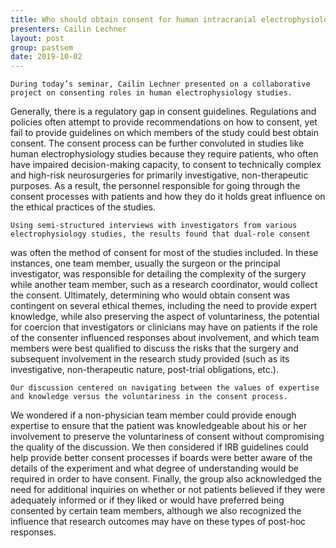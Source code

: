 ```yaml
---
title: Who should obtain consent for human intracranial electrophysiology studies?
presenters: Cailin Lechner
layout: post
group: pastsem
date: 2019-10-02
---
```


	During today’s seminar, Cailin Lechner presented on a collaborative project on consenting roles in human electrophysiology studies. 
  Generally, there is a regulatory gap in consent guidelines. Regulations and policies often attempt to provide recommendations on how
  to consent, yet fail to provide guidelines on which members of the study could best obtain consent. The consent process can be further
  convoluted in studies like human electrophysiology studies because they require patients, who often have impaired decision-making 
  capacity, to consent to technically complex and high-risk neurosurgeries for primarily investigative, non-therapeutic purposes. As a
  result, the personnel responsible for going through the consent processes with patients and how they do it holds great influence on 
  the ethical practices of the studies. 
  
	Using semi-structured interviews with investigators from various electrophysiology studies, the results found that dual-role consent 
  was often the method of consent for most of the studies included. In these instances, one team member, usually the surgeon or the 
  principal investigator, was responsible for detailing the complexity of the surgery while another team member, such as a research 
  coordinator, would collect the consent. Ultimately, determining who would obtain consent was contingent on several ethical themes, 
  including the need to provide expert knowledge, while also preserving the aspect of voluntariness, the potential for coercion that 
  investigators or clinicians may have on patients if the role of the consenter influenced responses about involvement, and which team
  members were best qualified to discuss the risks that the surgery and subsequent involvement in the research study provided (such as 
  its investigative, non-therapeutic nature, post-trial obligations, etc.).
  
	Our discussion centered on navigating between the values of expertise and knowledge versus the voluntariness in the consent process.
  We wondered if a non-physician team member could provide enough expertise to ensure that the patient was knowledgeable about his or
  her involvement to preserve the voluntariness of consent without compromising the quality of the discussion. We then considered if 
  IRB guidelines could help provide better consent processes if boards were better aware of the details of the experiment and what degree 
  of understanding would be required in order to have consent. Finally, the group also acknowledged the need for additional inquiries on
  whether or not patients believed if they were adequately informed or if they liked or would have preferred being consented by certain 
  team members, although we also recognized the influence that research outcomes may have on these types of post-hoc responses.
